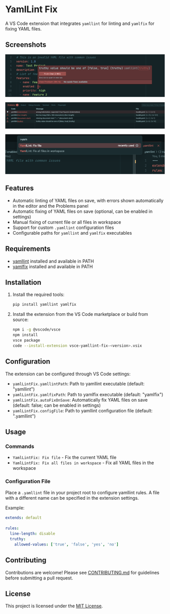 # YamlLint Fix

A VS Code extension that integrates `yamllint` for linting and `yamlfix` for fixing YAML files.

## Screenshots

![Popup with error description](images/popup.png)

![Problems Panel](images/problems-panel.png)

![Command Palette](images/command-palette.png)

## Features

- Automatic linting of YAML files on save, with errors shown automatically in the editor and the Problems panel
- Automatic fixing of YAML files on save (optional, can be enabled in settings)
- Manual fixing of current file or all files in workspace
- Support for custom `.yamllint` configuration files
- Configurable paths for `yamllint` and `yamlfix` executables

## Requirements

- [yamllint](https://yamllint.readthedocs.io/en/stable/) installed and available in PATH
- [yamlfix](https://github.com/lyz-code/yamlfix) installed and available in PATH

## Installation

1. Install the required tools:
   ```bash
   pip install yamllint yamlfix
   ```

2. Install the extension from the VS Code marketplace or build from source:
   ```bash
   npm i -g @vscode/vsce
   npm install
   vsce package
   code --install-extension vsce-yamllint-fix-<version>.vsix
   ```

## Configuration

The extension can be configured through VS Code settings:

- `yamlLintFix.yamllintPath`: Path to yamllint executable (default: "yamllint")
- `yamlLintFix.yamlfixPath`: Path to yamlfix executable (default: "yamlfix")
- `yamlLintFix.autoFixOnSave`: Automatically fix YAML files on save (default: false; can be enabled in settings)
- `yamlLintFix.configFile`: Path to yamllint configuration file (default: ".yamllint")

## Usage

### Commands

- `YamlLintFix: Fix file` - Fix the current YAML file
- `YamlLintFix: Fix all files in workspace` - Fix all YAML files in the workspace

### Configuration File

Place a `.yamllint` file in your project root to configure yamllint rules. 
A file with a different name can be specified in the extension settings.

Example:

```yaml
extends: default

rules:
  line-length: disable
  truthy:
    allowed-values: ['true', 'false', 'yes', 'no']
```

## Contributing

Contributions are welcome! Please see [CONTRIBUTING.md](CONTRIBUTING.md) for guidelines before submitting a pull request.

## License

This project is licensed under the [MIT License](LICENSE).